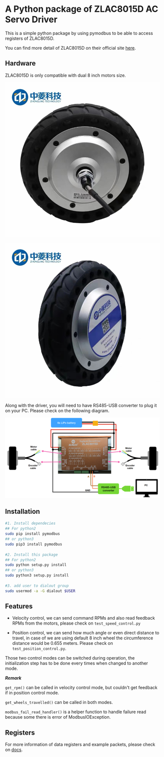 # A Python package of ZLAC8015D AC Servo Driver

This is a simple python package by using pymodbus to be able to access registers of ZLAC8015D.

You can find more detail of ZLAC8015D on their official site [here](http://www.zlrobotmotor.com/info/401.html).

## Hardware

ZLAC8015D is only compatible with dual 8 inch motors size.

![](images/motor1.jpg)

![](images/motor2.jpg)

Along with the driver, you will need to have RS485-USB converter to plug it on your PC. Please check on the following diagram.

![](images/wiring_diagram.png)


## Installation
```sh
#1. Install dependecies
## For python2
sudo pip install pymodbus
## or python3
sudo pip3 install pymodbus

#2. Install this package
## For python2
sudo python setup.py install
## or python3
sudo python3 setup.py install

#3. add user to dialout group
sudo usermod -a -G dialout $USER
```
## Features

- Velocity control, we can send command RPMs and also read feedback RPMs from the motors, please check on `test_speed_control.py`

- Position control, we can send how much angle or even direct distance to travel, in case of we are using default 8 inch wheel the circumference distance would be 0.655 meters. Please check on `test_position_control.py`.

Those two control modes can be switched during operation, the initialization step has to be done every times when changed to another mode.

***Remark***

`get_rpm()` can be called in velocity control mode, but couldn't get feedback if in position control mode.

`get_wheels_travelled()` can be called in both modes.

`modbus_fail_read_handler()` is a helper function to handle failure read because some there is error of ModbusIOException.

## Registers

For more information of data registers and example packets, please check on [docs](./docs/).